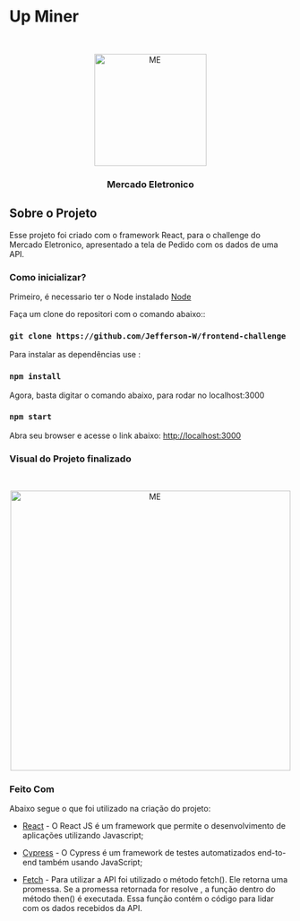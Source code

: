 # Up Miner

<!-- LOGO -->
<br />
<p align="center">
  <a href="https://blog.me.com.br/?utm_source=adwords&utm_medium=ppc&utm_campaign=%5BINSTITUCIONAL%5D%20SEARCH%20%7C%20FIXA&utm_term=mercado%20eletronico&hsa_acc=7066469600&hsa_cam=2047043518&hsa_grp=76035078407&hsa_ad=432750171038&hsa_src=g&hsa_tgt=kwd-332391521930&hsa_kw=mercado%20eletronico&hsa_mt=p&hsa_net=adwords&hsa_ver=3&gclid=Cj0KCQjw5auGBhDEARIsAFyNm9G1eZHF_EcUzFj-6z6yFCPbsV6W1GZHTOR_yluJzeT1SY4mFLLyoBcaAoyaEALw_wcB">
    <img src="src/img/me.svg" width="200" alt="ME">
  </a>

  <h3 align="center">Mercado Eletronico</h3>
</p>

## Sobre o Projeto

Esse projeto foi criado com o framework React, para o challenge do Mercado
Eletronico, apresentado a tela de Pedido com os dados de uma API.


### Como inicializar?

Primeiro, é necessario ter o Node instalado [Node](https://nodejs.org/en/)


Faça um clone do repositori com o comando abaixo::
### `git clone https://github.com/Jefferson-W/frontend-challenge`

Para instalar as dependências use :
### `npm install`

Agora, basta digitar o comando abaixo, para rodar no localhost:3000
### `npm start`

Abra seu browser e acesse o link abaixo:
[http://localhost:3000](http://localhost:3000)

### Visual do Projeto finalizado

<br />
<p align="center">
    <img src="src/img/projeto.png" width="500" alt="ME">
    </p>


### Feito Com

Abaixo segue o que foi utilizado na criação do projeto:

- [React](https://pt-br.reactjs.org/) - O React JS é um framework que permite o desenvolvimento de aplicações  utilizando Javascript;

- [Cypress](https://www.cypress.io/) - O Cypress é um framework de testes automatizados end-to-end também usando JavaScript;

- [Fetch](https://developer.mozilla.org/pt-BR/docs/Web/API/Fetch_API/Using_Fetch) - Para utilizar a API foi utilizado o método fetch(). Ele retorna uma promessa. Se a promessa retornada for resolve , a função dentro do método then() é executada. Essa função contém o código para lidar com os dados recebidos da API.